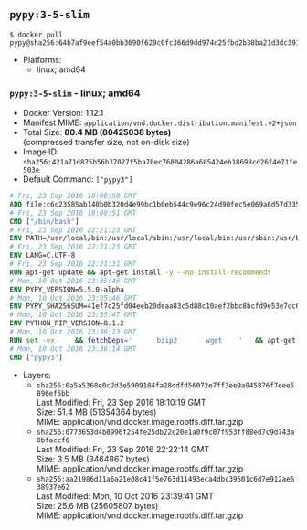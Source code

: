 ## `pypy:3-5-slim`

```console
$ docker pull pypy@sha256:64b7af9eef54a0bb3690f629c0fc366d9dd974d25fbd2b38ba21d3dc3912190a
```

-	Platforms:
	-	linux; amd64

### `pypy:3-5-slim` - linux; amd64

-	Docker Version: 1.12.1
-	Manifest MIME: `application/vnd.docker.distribution.manifest.v2+json`
-	Total Size: **80.4 MB (80425038 bytes)**  
	(compressed transfer size, not on-disk size)
-	Image ID: `sha256:421a71d875b56b37027f5ba70ec76804286a685424eb18698cd26f4e71fe503e`
-	Default Command: `["pypy3"]`

```dockerfile
# Fri, 23 Sep 2016 18:08:50 GMT
ADD file:c6c23585ab140b0b320d4e99bc1b0eb544c9e96c24d90fec5e069a6d57d335ca in / 
# Fri, 23 Sep 2016 18:08:51 GMT
CMD ["/bin/bash"]
# Fri, 23 Sep 2016 22:21:23 GMT
ENV PATH=/usr/local/bin:/usr/local/sbin:/usr/local/bin:/usr/sbin:/usr/bin:/sbin:/bin
# Fri, 23 Sep 2016 22:21:23 GMT
ENV LANG=C.UTF-8
# Fri, 23 Sep 2016 22:21:31 GMT
RUN apt-get update && apt-get install -y --no-install-recommends 		ca-certificates 		libexpat1 		libffi6 		libsqlite3-0 	&& rm -rf /var/lib/apt/lists/*
# Mon, 10 Oct 2016 23:35:46 GMT
ENV PYPY_VERSION=5.5.0-alpha
# Mon, 10 Oct 2016 23:35:46 GMT
ENV PYPY_SHA256SUM=41ef7c25fd04eeb20deaa83c5d88c10aef2bbc8bcfd9e53e7cc61136220861cc
# Mon, 10 Oct 2016 23:35:47 GMT
ENV PYTHON_PIP_VERSION=8.1.2
# Mon, 10 Oct 2016 23:36:13 GMT
RUN set -ex 	&& fetchDeps=' 		bzip2 		wget 	' 	&& apt-get update && apt-get install -y $fetchDeps --no-install-recommends && rm -rf /var/lib/apt/lists/* 		&& wget -O pypy.tar.bz2 "https://bitbucket.org/pypy/pypy/downloads/pypy3.3-v${PYPY_VERSION}-linux64.tar.bz2" 	&& echo "$PYPY_SHA256SUM  pypy.tar.bz2" | sha256sum -c 	&& tar -xjC /usr/local --strip-components=1 -f pypy.tar.bz2 	&& rm pypy.tar.bz2 		&& if [ ! -e /usr/local/bin/pip3 ]; then : 		&& wget -O /tmp/get-pip.py 'https://bootstrap.pypa.io/get-pip.py' 		&& pypy3 /tmp/get-pip.py "pip==$PYTHON_PIP_VERSION" 		&& rm /tmp/get-pip.py 	; fi 	&& pip3 install --no-cache-dir --upgrade --force-reinstall "pip==$PYTHON_PIP_VERSION" 	&& [ "$(pip list |tac|tac| awk -F '[ ()]+' '$1 == "pip" { print $2; exit }')" = "$PYTHON_PIP_VERSION" ] 		&& apt-get purge -y --auto-remove $fetchDeps 	&& rm -rf ~/.cache
# Mon, 10 Oct 2016 23:36:14 GMT
CMD ["pypy3"]
```

-	Layers:
	-	`sha256:6a5a5368e0c2d3e5909184fa28ddfd56072e7ff3ee9a945876f7eee5896ef5bb`  
		Last Modified: Fri, 23 Sep 2016 18:10:19 GMT  
		Size: 51.4 MB (51354364 bytes)  
		MIME: application/vnd.docker.image.rootfs.diff.tar.gzip
	-	`sha256:0773653d4b8996f254fe25db22c20e1a0f9c07f953ff88ed7c9d743a0bfaccf6`  
		Last Modified: Fri, 23 Sep 2016 22:22:14 GMT  
		Size: 3.5 MB (3464867 bytes)  
		MIME: application/vnd.docker.image.rootfs.diff.tar.gzip
	-	`sha256:aa21986d11a6a21e08c41f5e763d11493eca4dbc39501c6d7e912ae638937e62`  
		Last Modified: Mon, 10 Oct 2016 23:39:41 GMT  
		Size: 25.6 MB (25605807 bytes)  
		MIME: application/vnd.docker.image.rootfs.diff.tar.gzip
